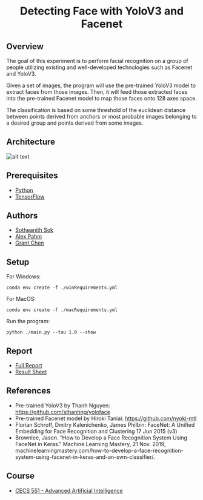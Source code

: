 <h1 align="center" style="border: none">Detecting Face with YoloV3 and Facenet</h1>

## Overview
The goal of this experiment is to perform facial recognition on a group of people utilizing existing and well-developed technologies such as Facenet and YoloV3.

Given a set of images, the program will use the pre-trained YoloV3 model to extract faces from those images. Then, it will feed those extracted faces into the pre-trained Facenet model to map those faces onto 128 axes space.

The classification is based on some threshold of the euclidean distance between points derived from anchors or most probable images belonging to a desired group and points derived from some images.

## Architecture
![alt text](https://github.com/sotheanith/CECS-551-Facenet-Yolo/blob/master/report/download.png)

## Prerequisites
 - [Python](https://www.python.org/)
 - [TensorFlow](https://www.tensorflow.org/)

## Authors
 - [Sotheanith Sok](https://github.com/sotheanith-sok "Sotheanith Sok")
 - [Alex Pahm](https://github.com/alexpham095 "Alex Pahm")
 - [Grant Chen](https://github.com/reizero01 "Grant Chen")
 
## Setup
For Windows:

    conda env create -f ./winRequirements.yml


For MacOS:

    conda env create -f ./macRequirements.yml

Run the program:

    python ./main.py --tau 1.0 --show

## Report
- [Full Report](https://github.com/sotheanith/CECS-551-Facenet-Yolo/blob/master/report/Report.pdf "Full Report")
- [Result Sheet](https://github.com/sotheanith/CECS-551-Facenet-Yolo/blob/master/report/Result.xlsx "Result Sheet")

## References
- Pre-trained YoloV3 by Thanh Nguyen: https://github.com/sthanhng/yoloface
- Pre-trained Facenet model by Hiroki Taniai: https://github.com/nyoki-mtl
- Florian Schroff, Dmitry Kalenichenko, James Philbin: FaceNet: A Unified Embedding for Face Recognition and Clustering 17 Jun 2015 (v3)
- Brownlee, Jason. “How to Develop a Face Recognition System Using FaceNet in Keras.” Machine Learning Mastery, 21 Nov. 2019, machinelearningmastery.com/how-to-develop-a-face-recognition-system-using-facenet-in-keras-and-an-svm-classifier/.

## Course
 - [CECS 551 - Advanced Artificial Intelligence](http://catalog.csulb.edu/preview_course_nopop.php?catoid=5&coid=40041)
